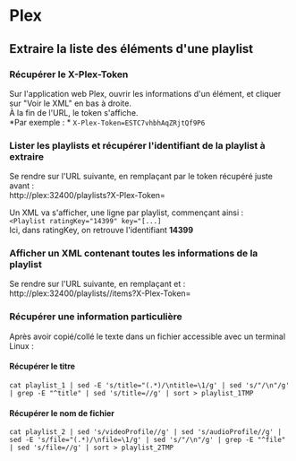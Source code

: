 # Plex

## Extraire la liste des éléments d'une playlist

### Récupérer le X-Plex-Token  
Sur l'application web Plex, ouvrir les informations d'un élément, et cliquer sur "Voir le XML" en bas à droite.  
À la fin de l'URL, le token s'affiche.   
*Par exemple : *
`X-Plex-Token=ESTC7vhbhAqZRjtQf9P6`  

### Lister les playlists et récupérer l'identifiant de la playlist à extraire  
Se rendre sur l'URL suivante, en remplaçant <X-Plex-Token> par le token récupéré juste avant :  
http://plex:32400/playlists?X-Plex-Token=<X-Plex-Token>  

Un XML va s'afficher, une ligne par playlist, commençant ainsi :  
`<Playlist ratingKey="14399" key="[...]`  
Ici, dans ratingKey, on retrouve l'identifiant **14399**  

### Afficher un XML contenant toutes les informations de la playlist  
Se rendre sur l'URL suivante, en remplaçant <X-Plex-Token> et <ID-playlist> : 
http://plex:32400/playlists/<ID-playlist>/items?X-Plex-Token=<X-Plex-Token>  

### Récupérer une information particulière  

Après avoir copié/collé le texte dans un fichier accessible avec un terminal Linux :  

#### Récupérer le titre  
`cat playlist_1 | sed -E 's/title="(.*)/\ntitle=\1/g' | sed 's/"/\n"/g' | grep -E "^title" | sed 's/title=//g' | sort > playlist_1TMP`

#### Récupérer le nom de fichier  
`cat playlist_2 | sed 's/videoProfile//g' | sed 's/audioProfile//g' | sed -E 's/file="(.*)/\nfile=\1/g' | sed 's/"/\n"/g' | grep -E "^file" | sed 's/file=//g' | sort > playlist_2TMP`

